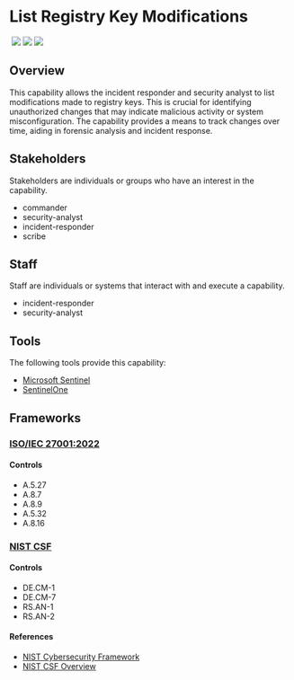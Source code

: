 # List Registry Key Modifications
&nbsp;![](https://img.shields.io/badge/ID-C2501-blue)&nbsp;![](https://img.shields.io/badge/Phase-Identification_%28P0002%29-blue)&nbsp;![](https://img.shields.io/badge/Category-Configuration-blue)
## Overview
This capability allows the incident responder and security analyst to list modifications made to registry keys. This is crucial for identifying unauthorized changes that may indicate malicious activity or system misconfiguration. The capability provides a means to track changes over time, aiding in forensic analysis and incident response.

## Stakeholders
Stakeholders are individuals or groups who have an interest in the capability.

- commander
- security-analyst
- incident-responder
- scribe

## Staff
Staff are individuals or systems that interact with and execute a capability.

- incident-responder
- security-analyst

## Tools
The following tools provide this capability:

- [Microsoft Sentinel](../tool/ms-sentinel/C2501.md)
- [SentinelOne](../tool/sentinelone/C2501.md)

## Frameworks
### [ISO/IEC 27001:2022](../frameworks/F0002.md)

#### Controls

- A.5.27 
- A.8.7 
- A.8.9 
- A.5.32 
- A.8.16 

### [NIST CSF](../frameworks/F0003.md)

#### Controls

- DE.CM-1 
- DE.CM-7 
- RS.AN-1 
- RS.AN-2 

#### References

- [NIST Cybersecurity Framework](https://www.nist.gov/cyberframework)
- [NIST CSF Overview](https://www.nist.gov/cyberframework/overview)